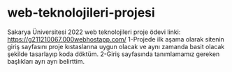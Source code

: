 # web-teknolojileri-projesi
Sakarya Üniversitesi 2022 web teknolojileri proje ödevi linki: https://g211210067.000webhostapp.com/
1-Projede ilk aşama olarak sitenin giriş sayfasını proje kıstaslarına uygun olacak ve aynı zamanda basit olacak şekilde tasarlayıp koda döktüm.
2-Giriş sayfasında tanımlamamız gereken başlıkları ayrı ayrı belirttim.

